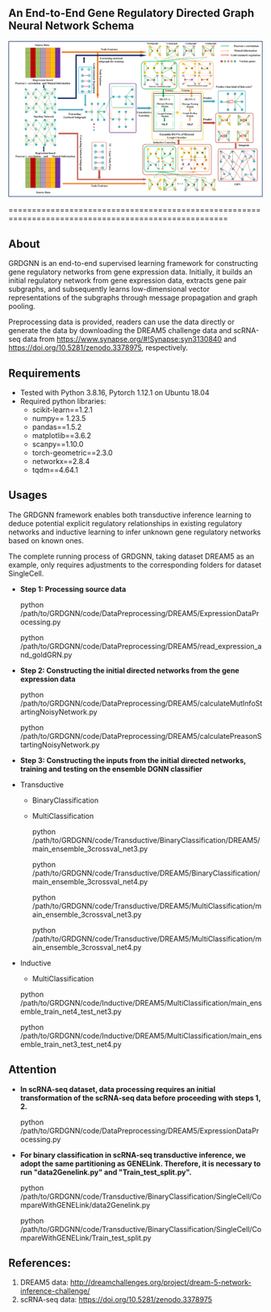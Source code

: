 ## An End-to-End Gene Regulatory Directed Graph Neural Network Schema
![Framework of GRDGNN](framework/framework.png )

=====================================================================================================

About
-----

GRDGNN is an end-to-end supervised learning framework for constructing gene regulatory networks from gene expression data. Initially, it builds an initial regulatory network from gene expression data, extracts gene pair subgraphs, and subsequently learns low-dimensional vector representations of the subgraphs through message propagation and graph pooling.

Preprocessing data is provided, readers can use the data directly or generate the data by downloading the DREAM5 challenge data and scRNA-seq data from https://www.synapse.org/#!Synapse:syn3130840 and https://doi.org/10.5281/zenodo.3378975, respectively.

## Requirements
- Tested with Python 3.8.16, Pytorch 1.12.1 on Ubuntu 18.04
- Required python libraries:
  - scikit-learn==1.2.1
  - numpy== 1.23.5 
  - pandas==1.5.2
  - matplotlib==3.6.2
  - scanpy==1.10.0
  - torch-geometric==2.3.0
  - networkx==2.8.4
  - tqdm==4.64.1

## Usages

The GRDGNN framework enables both transductive inference learning to deduce potential explicit regulatory relationships in existing regulatory networks and inductive learning to infer unknown gene regulatory networks based on known ones.


The complete running process of GRDGNN, taking dataset DREAM5 as an example, only requires adjustments to the corresponding folders for dataset SingleCell.
- **Step 1: Processing source data**


    python /path/to/GRDGNN/code/DataPreprocessing/DREAM5/ExpressionDataProcessing.py

    python /path/to/GRDGNN/code/DataPreprocessing/DREAM5/read_expression_and_goldGRN.py

- **Step 2: Constructing the initial directed networks from the gene expression data**


    python /path/to/GRDGNN/code/DataPreprocessing/DREAM5/calculateMutInfoStartingNoisyNetwork.py

    python /path/to/GRDGNN/code/DataPreprocessing/DREAM5/calculatePreasonStartingNoisyNetwork.py

- **Step 3: Constructing the inputs from the initial directed networks, training and testing on the ensemble DGNN classifier**

- Transductive
  - BinaryClassification
  - MultiClassification


      
    python /path/to/GRDGNN/code/Transductive/BinaryClassification/DREAM5/main_ensemble_3crossval_net3.py

    python /path/to/GRDGNN/code/Transductive/DREAM5/BinaryClassification/main_ensemble_3crossval_net4.py

    python /path/to/GRDGNN/code/Transductive/DREAM5/MultiClassification/main_ensemble_3crossval_net3.py

    python /path/to/GRDGNN/code/Transductive/DREAM5/MultiClassification/main_ensemble_3crossval_net4.py

- Inductive
    - MultiClassification
  

    python /path/to/GRDGNN/code/Inductive/DREAM5/MultiClassification/main_ensemble_train_net4_test_net3.py

    python /path/to/GRDGNN/code/Inductive/DREAM5/MultiClassification/main_ensemble_train_net3_test_net4.py

## Attention

- **In scRNA-seq dataset, data processing requires an initial transformation of the scRNA-seq data before proceeding with steps 1, 2.**
    
    
    python /path/to/GRDGNN/code/DataPreprocessing/DREAM5/ExpressionDataProcessing.py


- **For binary classification in scRNA-seq transductive inference, we adopt the same partitioning as GENELink. Therefore, it is necessary to run "data2Genelink.py" and "Train_test_split.py".**
  

    python /path/to/GRDGNN/code/Transductive/BinaryClassification/SingleCell/CompareWithGENELink/data2Genelink.py

    python /path/to/GRDGNN/code/Transductive/BinaryClassification/SingleCell/CompareWithGENELink/Train_test_split.py



References:
------------
1. DREAM5 data: http://dreamchallenges.org/project/dream-5-network-inference-challenge/
2. scRNA-seq data: https://doi.org/10.5281/zenodo.3378975
